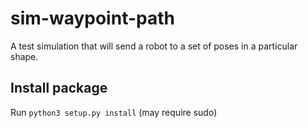 # sim-waypoint-path
A test simulation that will send a robot to a set of poses in a particular shape.

## Install package
Run `python3 setup.py install` (may require sudo)
